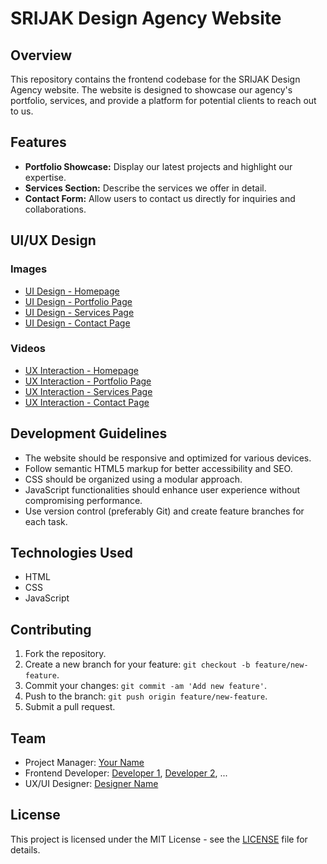 # SRIJAK Design Agency Website

## Overview

This repository contains the frontend codebase for the SRIJAK Design Agency website. The website is designed to showcase our agency's portfolio, services, and provide a platform for potential clients to reach out to us.

## Features

- **Portfolio Showcase:** Display our latest projects and highlight our expertise.
- **Services Section:** Describe the services we offer in detail.
- **Contact Form:** Allow users to contact us directly for inquiries and collaborations.

## UI/UX Design

### Images

- [UI Design - Homepage](link_to_homepage_ui_image)
- [UI Design - Portfolio Page](link_to_portfolio_ui_image)
- [UI Design - Services Page](link_to_services_ui_image)
- [UI Design - Contact Page](link_to_contact_ui_image)

### Videos

- [UX Interaction - Homepage](link_to_homepage_ux_video)
- [UX Interaction - Portfolio Page](link_to_portfolio_ux_video)
- [UX Interaction - Services Page](link_to_services_ux_video)
- [UX Interaction - Contact Page](link_to_contact_ux_video)

## Development Guidelines

- The website should be responsive and optimized for various devices.
- Follow semantic HTML5 markup for better accessibility and SEO.
- CSS should be organized using a modular approach.
- JavaScript functionalities should enhance user experience without compromising performance.
- Use version control (preferably Git) and create feature branches for each task.

## Technologies Used

- HTML
- CSS
- JavaScript

## Contributing

1. Fork the repository.
2. Create a new branch for your feature: `git checkout -b feature/new-feature`.
3. Commit your changes: `git commit -am 'Add new feature'`.
4. Push to the branch: `git push origin feature/new-feature`.
5. Submit a pull request.

## Team

- Project Manager: [Your Name](link_to_profile)
- Frontend Developer: [Developer 1](link_to_profile), [Developer 2](link_to_profile), ...
- UX/UI Designer: [Designer Name](link_to_profile)

## License

This project is licensed under the MIT License - see the [LICENSE](LICENSE) file for details.
